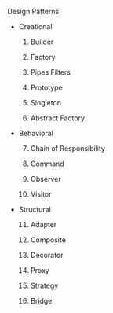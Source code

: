 Design Patterns

- Creational
    
    1. Builder
    
    2. Factory
    
    4. Pipes Filters
    
    5. Prototype
    
    6. Singleton
    
    7. Abstract Factory 
    
- Behavioral
    
    7.  Chain of Responsibility
    
    8.  Command
    
    9.  Observer
    
    10. Visitor
    
- Structural  
    
    11. Adapter 
    
    12. Composite
    
    13. Decorator
    
    14. Proxy 
    
    15. Strategy

    16. Bridge